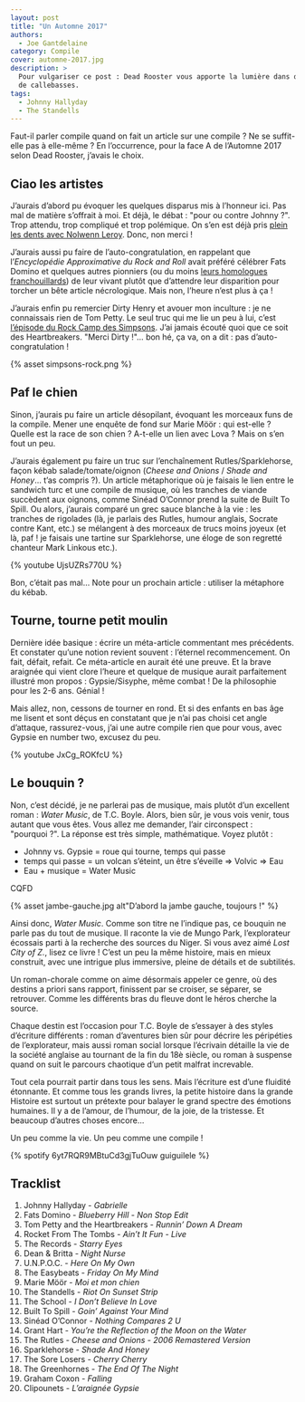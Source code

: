 ```yaml
---
layout: post
title: "Un Automne 2017"
authors:
  - Joe Gantdelaine
category: Compile
cover: automne-2017.jpg
description: >
  Pour vulgariser ce post : Dead Rooster vous apporte la lumière dans des sortes
  de callebasses.
tags:
  - Johnny Hallyday
  - The Standells
---
```


Faut-il parler compile quand on fait un article sur une compile ? Ne se
suffit-elle pas à elle-même ? En l’occurrence, pour la face A de l’Automne 2017
selon Dead Rooster, j’avais le choix.

## Ciao les artistes

J’aurais d’abord pu évoquer les quelques disparus mis à l’honneur ici. Pas mal
de matière s’offrait à moi. Et déjà, le débat : "pour ou contre Johnny ?". Trop
attendu, trop compliqué et trop polémique. On s’en est déjà pris [plein les
dents avec Nolwenn Leroy][i789]. Donc, non merci !

J’aurais aussi pu faire de l’auto-congratulation, en rappelant que
l’_Encyclopédie Approximative du Rock and Roll_ avait préféré célébrer Fats
Domino et quelques autres pionniers (ou du moins [leurs homologues
franchouillards][i1048]) de leur vivant plutôt que d’attendre leur disparition
pour torcher un bête article nécrologique. Mais non, l’heure n’est plus à ça !

J’aurais enfin pu remercier Dirty Henry et avouer mon inculture : je ne
connaissais rien de Tom Petty. Le seul truc qui me lie un peu à lui, c’est
[l’épisode du Rock Camp des Simpsons][simpsons]. J’ai jamais écouté quoi que ce
soit des Heartbreakers. "Merci Dirty !"… bon hé, ça va, on a dit : pas
d’auto-congratulation !

{% asset simpsons-rock.png %}

## Paf le chien

Sinon, j’aurais pu faire un article désopilant, évoquant les morceaux funs de la
compile. Mener une enquête de fond sur Marie Möör : qui est-elle ? Quelle est la
race de son chien ? A-t-elle un lien avec Lova ? Mais on s’en fout un peu.

J’aurais également pu faire un truc sur l’enchaînement Rutles/Sparklehorse,
façon kébab salade/tomate/oignon (_Cheese and Onions_ / _Shade and Honey_… t’as
compris ?). Un article métaphorique où je faisais le lien entre le sandwich turc
et une compile de musique, où les tranches de viande succèdent aux oignons,
comme Sinéad O’Connor prend la suite de Built To Spill. Ou alors, j’aurais
comparé un grec sauce blanche à la vie : les tranches de rigolades (là, je
parlais des Rutles, humour anglais, Socrate contre Kant, etc.) se mélangent à
des morceaux de trucs moins joyeux (et là, paf ! je faisais une tartine sur
Sparklehorse, une éloge de son regretté chanteur Mark Linkous etc.).

{% youtube UjsUZRs770U %}

Bon, c’était pas mal… Note pour un prochain article : utiliser la métaphore du
kébab.

## Tourne, tourne petit moulin

Dernière idée basique : écrire un méta-article commentant mes précédents. Et
constater qu’une notion revient souvent : l’éternel recommencement. On fait,
défait, refait. Ce méta-article en aurait été une preuve. Et la brave araignée
qui vient clore l’heure et quelque de musique aurait parfaitement illustré mon
propos : Gypsie/Sisyphe, même combat ! De la philosophie pour les 2-6 ans.
Génial !

Mais allez, non, cessons de tourner en rond. Et si des enfants en bas âge me
lisent et sont déçus en constatant que je n’ai pas choisi cet angle d’attaque,
rassurez-vous, j’ai une autre compile rien que pour vous, avec Gypsie en number
two, excusez du peu.

{% youtube JxCg_ROKfcU %}

## Le bouquin ?

Non, c’est décidé, je ne parlerai pas de musique, mais plutôt d’un excellent
roman : _Water Music_, de T.C. Boyle. Alors, bien sûr, je vous vois venir, tous
autant que vous êtes. Vous allez me demander, l’air circonspect : "pourquoi ?".
La réponse est très simple, mathématique. Voyez plutôt :

- Johnny vs. Gypsie = roue qui tourne, temps qui passe
- temps qui passe = un volcan s’éteint, un être s’éveille ⇒ Volvic ⇒ Eau
- Eau + musique = Water Music

CQFD

{% asset jambe-gauche.jpg alt"D’abord la jambe gauche, toujours !" %}

Ainsi donc, _Water Music_. Comme son titre ne l’indique pas, ce bouquin ne parle
pas du tout de musique. Il raconte la vie de Mungo Park, l’explorateur écossais
parti à la recherche des sources du Niger. Si vous avez aimé _Lost City of Z._,
lisez ce livre ! C’est un peu la même histoire, mais en mieux construit, avec
une intrigue plus immersive, pleine de détails et de subtilités.

Un roman-chorale comme on aime désormais appeler ce genre, où des destins a
priori sans rapport, finissent par se croiser, se séparer, se retrouver. Comme
les différents bras du fleuve dont le héros cherche la source.

Chaque destin est l’occasion pour T.C. Boyle de s’essayer à des styles
d’écriture différents : roman d’aventures bien sûr pour décrire les péripéties
de l’explorateur, mais aussi roman social lorsque l’écrivain détaille la vie de
la société anglaise au tournant de la fin du 18è siècle, ou roman à suspense
quand on suit le parcours chaotique d’un petit malfrat increvable.

Tout cela pourrait partir dans tous les sens. Mais l’écriture est d’une fluidité
étonnante. Et comme tous les grands livres, la petite histoire dans la grande
Histoire est surtout un prétexte pour balayer le grand spectre des émotions
humaines. Il y a de l’amour, de l’humour, de la joie, de la tristesse. Et
beaucoup d’autres choses encore…

Un peu comme la vie. Un peu comme une compile !

{% spotify 6yt7RQR9MBtuCd3gjTuOuw guiguilele %}

## Tracklist

1. Johnny Hallyday - _Gabrielle_
1. Fats Domino - _Blueberry Hill - Non Stop Edit_
1. Tom Petty and the Heartbreakers - _Runnin’ Down A Dream_
1. Rocket From The Tombs - _Ain’t It Fun - Live_
1. The Records - _Starry Eyes_
1. Dean & Britta - _Night Nurse_
1. U.N.P.O.C. - _Here On My Own_
1. The Easybeats - _Friday On My Mind_
1. Marie Möör - _Moi et mon chien_
1. The Standells - _Riot On Sunset Strip_
1. The School - _I Don’t Believe In Love_
1. Built To Spill - _Goin’ Against Your Mind_
1. Sinéad O’Connor - _Nothing Compares 2 U_
1. Grant Hart - _You’re the Reflection of the Moon on the Water_
1. The Rutles - _Cheese and Onions - 2006 Remastered Version_
1. Sparklehorse - _Shade And Honey_
1. The Sore Losers - _Cherry Cherry_
1. The Greenhornes - _The End Of The Night_
1. Graham Coxon - _Falling_
1. Clipounets - _L’araignée Gypsie_

[simpsons]: https://fr.wikipedia.org/wiki/Homer_Like_a_Rolling_Stone
[i789]: https://www.deadrooster.org/qui-es-tu-nolwenn-leroy/
[i1048]: https://www.deadrooster.org/les-pionniers-oublies-du-rock-francais/
